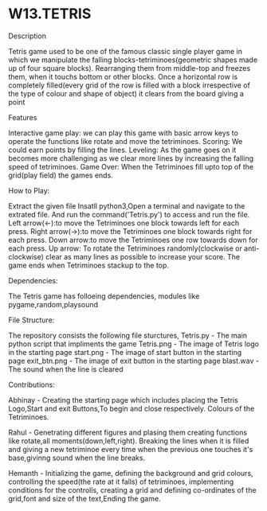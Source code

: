 # W13.TETRIS
Description

Tetris game used to be one of the famous classic single player game in which we manipulate the falling blocks-tetriminoes(geometric shapes made up of four square blocks). Rearranging them from middle-top and freezes them, when it touchs bottom or other blocks. Once a horizontal row is completely filled(every grid of the row is filled with a block irrespective of the type of colour and shape of object) it clears from the board giving a point

Features

Interactive game play: we can play this game with basic arrow keys to operate the functions like rotate and move the tetriminoes.
Scoring: We could earn points by filling the lines.
Leveling: As the game goes on it becomes more challenging as we clear more lines by increasing the falling speed of tetriminoes.
Game Over: When the Tetriminoes fill upto top of the grid(play field) the games ends.

How to Play:

Extract the given file
Insatll python3,Open a terminal and navigate to the extrated file. And run the command('Tetris.py') to access and run the file. 
Left arrow(<-):to move the Tetriminoes one block towards left for each press.
Right arrow(->):to move the Tetriminoes one block towards right for each press.
Down arrow:to move the Tetriminoes one row towards down for each press.
Up arrow: To rotate the Tetriminoes randomly(clockwise or anti-clockwise)
clear as many lines as possible to increase your score.
The game ends when Tetriminoes stackup to the top.

Dependencies:

The Tetris game has folloeing dependencies,
modules like pygame,random,playsound

File Structure:

The repository consists the following file sturctures,
Tetris.py - The main python script that impliments the game
Tetris.png - The image of Tetris logo in the starting page
start.png - The image of start button in the starting page
exit_btn.png - The image of exit button in the starting page
blast.wav - The sound when the line is cleared

Contributions:

Abhinay - Creating the starting page which includes placing the Tetris Logo,Start and exit Buttons,To begin and close respectively. Colours of the Tetriminoes.

Rahul - Genetrating different figures and plasing them creating functions like rotate,all moments(down,left,right). Breaking the lines when it is filled and giving a new tetriminoe every time when the previous one touches it's base,givinng sound when the line breaks.

Hemanth - Initializing the game, defining the background and grid colours, controlling the speed(the rate at it falls) of tetriminoes, implementing conditions for the controlls, creating a grid and defining co-ordinates of the grid,font and size of the text,Ending the game.
